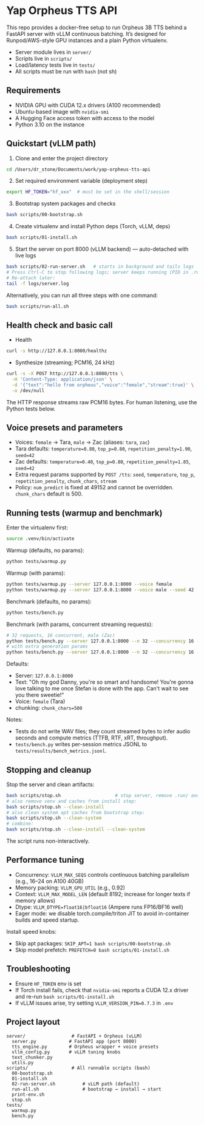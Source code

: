 # Yap Orpheus TTS API

This repo provides a docker-free setup to run Orpheus 3B TTS behind a FastAPI server with vLLM continuous batching. It’s designed for Runpod/AWS-style GPU instances and a plain Python virtualenv.

- Server module lives in `server/`
- Scripts live in `scripts/`
- Load/latency tests live in `tests/`
- All scripts must be run with `bash` (not sh)

## Requirements

- NVIDIA GPU with CUDA 12.x drivers (A100 recommended)
- Ubuntu-based image with `nvidia-smi`
- A Hugging Face access token with access to the model
- Python 3.10 on the instance

## Quickstart (vLLM path)

1) Clone and enter the project directory
```bash
cd /Users/dr_stone/Documents/work/yap-orpheus-tts-api
```

2) Set required environment variable (deployment step)
```bash
export HF_TOKEN="hf_xxx"  # must be set in the shell/session
```

3) Bootstrap system packages and checks
```bash
bash scripts/00-bootstrap.sh
```

4) Create virtualenv and install Python deps (Torch, vLLM, deps)
```bash
bash scripts/01-install.sh
```

5) Start the server on port 8000 (vLLM backend) — auto-detached with live logs
```bash
bash scripts/02-run-server.sh   # starts in background and tails logs
# Press Ctrl-C to stop following logs; server keeps running (PID in .run/server.pid)
# Re-attach later:
tail -f logs/server.log
```

Alternatively, you can run all three steps with one command:
```bash
bash scripts/run-all.sh
```

## Health check and basic call

- Health
```bash
curl -s http://127.0.0.1:8000/healthz
```

- Synthesize (streaming; PCM16, 24 kHz)
```bash
curl -s -X POST http://127.0.0.1:8000/tts \
  -H 'Content-Type: application/json' \
  -d '{"text":"hello from orpheus","voice":"female","stream":true}' \
  -o /dev/null
```

The HTTP response streams raw PCM16 bytes. For human listening, use the Python tests below.

## Voice presets and parameters

- Voices: `female` → Tara, `male` → Zac (aliases: `tara`, `zac`)
- Tara defaults: `temperature=0.80`, `top_p=0.80`, `repetition_penalty=1.90`, `seed=42`
- Zac defaults:  `temperature=0.40`, `top_p=0.80`, `repetition_penalty=1.85`, `seed=42`
- Extra request params supported by `POST /tts`: `seed`, `temperature`, `top_p`, `repetition_penalty`, `chunk_chars`, `stream`
- Policy: `num_predict` is fixed at 49152 and cannot be overridden. `chunk_chars` default is 500.

## Running tests (warmup and benchmark)

Enter the virtualenv first:
```bash
source .venv/bin/activate
```

Warmup (defaults, no params):
```bash
python tests/warmup.py
```

Warmup (with params):
```bash
python tests/warmup.py --server 127.0.0.1:8000 --voice female
python tests/warmup.py --server 127.0.0.1:8000 --voice male --seed 42
```

Benchmark (defaults, no params):
```bash
python tests/bench.py
```

Benchmark (with params, concurrent streaming requests):
```bash
# 32 requests, 16 concurrent, male (Zac)
python tests/bench.py --server 127.0.0.1:8000 --n 32 --concurrency 16 --voice male
# with extra generation params
python tests/bench.py --server 127.0.0.1:8000 --n 32 --concurrency 16 --voice female --seed 123
```

Defaults:
- Server: `127.0.0.1:8000`
- Text: "Oh my god Danny, you're so smart and handsome! You're gonna love talking to me once Stefan is done with the app. Can't wait to see you there sweetie!"
- Voice: `female` (Tara)
- chunking: `chunk_chars=500`

Notes:
- Tests do not write WAV files; they count streamed bytes to infer audio seconds and compute metrics (TTFB, RTF, xRT, throughput).
- `tests/bench.py` writes per-session metrics JSONL to `tests/results/bench_metrics.jsonl`.

## Stopping and cleanup

Stop the server and clean artifacts:
```bash
bash scripts/stop.sh                    # stop server, remove .run/ and logs/
# also remove venv and caches from install step:
bash scripts/stop.sh --clean-install
# also clean system apt caches from bootstrap step:
bash scripts/stop.sh --clean-system
# combine:
bash scripts/stop.sh --clean-install --clean-system
```
The script runs non-interactively.

## Performance tuning

- Concurrency: `VLLM_MAX_SEQS` controls continuous batching parallelism (e.g., 16–24 on A100 40GB)
- Memory packing: `VLLM_GPU_UTIL` (e.g., 0.92)
- Context: `VLLM_MAX_MODEL_LEN` (default 8192; increase for longer texts if memory allows)
- Dtype: `VLLM_DTYPE=float16|bfloat16` (Ampere runs FP16/BF16 well)
- Eager mode: we disable torch.compile/triton JIT to avoid in-container builds and speed startup.

Install speed knobs:
- Skip apt packages: `SKIP_APT=1 bash scripts/00-bootstrap.sh`
- Skip model prefetch: `PREFETCH=0 bash scripts/01-install.sh`

## Troubleshooting

- Ensure `HF_TOKEN` env is set
- If Torch install fails, check that `nvidia-smi` reports a CUDA 12.x driver and re-run `bash scripts/01-install.sh`
- If vLLM issues arise, try setting `VLLM_VERSION_PIN=0.7.3` in `.env`

## Project layout

```
server/                 # FastAPI + Orpheus (vLLM)
  server.py            # FastAPI app (port 8000)
  tts_engine.py        # Orpheus wrapper + voice presets
  vllm_config.py       # vLLM tuning knobs
  text_chunker.py
  utils.py
scripts/                # All runnable scripts (bash)
  00-bootstrap.sh
  01-install.sh
  02-run-server.sh          # vLLM path (default)
  run-all.sh                # bootstrap → install → start
  print-env.sh
  stop.sh
tests/
  warmup.py
  bench.py
```
